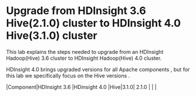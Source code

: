 #  Upgrade from HDInsight 3.6 Hive(2.1.0) cluster to HDInsight 4.0 Hive(3.1.0) cluster 

This lab explains the steps needed to upgrade from an HDInsight Hadoop(Hive) 3.6 cluster to HDInsight Hadoop(Hive) 4.0 cluster.

HDInsight 4.0 brings upgraded versions for all Apache components , but for this lab we specifically focus on the Hive versions . 

|Component|HDInsight 3.6  |HDinsight 4.0
|Hive|3.1.0| 2.1.0
|  |  |


<!--stackedit_data:
eyJoaXN0b3J5IjpbLTE4MTI5NTc5NTcsLTc3MzU0NTU0NCwxND
A0NzU3NzY5LC0yMDk0OTIxODMwLC03ODkzOTg1NCwtMTk5MzYx
MjAxOSw5MTg2NzAxMTIsLTE4NjY1NTYwMjAsLTEwODUxODY3MT
YsLTIzMzAxMTg2LC0xMzg4Mjg1MTQzXX0=
-->